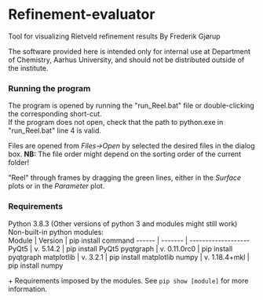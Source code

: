 # Refinement-evaluator
Tool for visualizing Rietveld refinement results
By Frederik Gjørup

The software provided here is intended only for internal use at Department of Chemistry, Aarhus University, and should not be distributed outside of the institute.  

### Running the program ### 
The program is opened by running the "run_Reel.bat" file or double-clicking the corresponding short-cut.  
If the program does not open, check that the path to python.exe in "run_Reel.bat" line 4 is valid.

Files are opened from *Files->Open* by selected the desired files in the dialog box. **NB:** The file order might depend on the sorting order of the current folder!

"Reel" through frames by dragging the green lines, either in the *Surface* plots or in the *Parameter* plot.

### Requirements ###
Python 3.8.3 (Other versions of python 3 and modules might still work)  
Non-built-in python modules:  
Module | Version | pip install command
------ | ------- | -------------------
PyQt5 | v. 5.14.2 | pip install PyQt5
pyqtgraph | v. 0.11.0rc0 | pip install pyqtgraph
matplotlib | v. 3.2.1 | pip install matplotlib
numpy | v. 1.18.4+mkl | pip install numpy

\+ Requirements imposed by the modules. See `pip show [module]` for more information.
